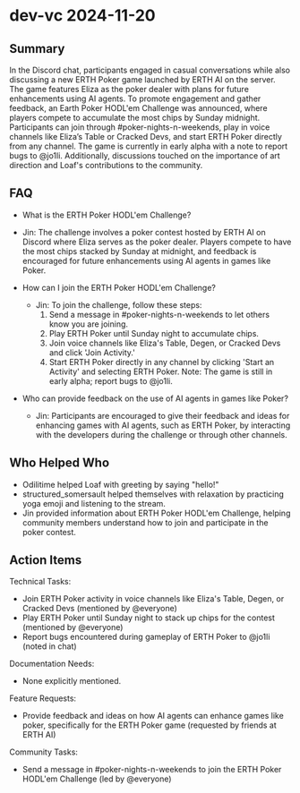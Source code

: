 # dev-vc 2024-11-20

## Summary

In the Discord chat, participants engaged in casual conversations while also discussing a new ERTH Poker game launched by ERTH AI on the server. The game features Eliza as the poker dealer with plans for future enhancements using AI agents. To promote engagement and gather feedback, an Earth Poker HODL'em Challenge was announced, where players compete to accumulate the most chips by Sunday midnight. Participants can join through #poker-nights-n-weekends, play in voice channels like Eliza’s Table or Cracked Devs, and start ERTH Poker directly from any channel. The game is currently in early alpha with a note to report bugs to @jo1li. Additionally, discussions touched on the importance of art direction and Loaf's contributions to the community.

## FAQ

- What is the ERTH Poker HODL'em Challenge?
- Jin: The challenge involves a poker contest hosted by ERTH AI on Discord where Eliza serves as the poker dealer. Players compete to have the most chips stacked by Sunday at midnight, and feedback is encouraged for future enhancements using AI agents in games like Poker.

- How can I join the ERTH Poker HODL'em Challenge?

    - Jin: To join the challenge, follow these steps:
        1. Send a message in #poker-nights-n-weekends to let others know you are joining.
        2. Play ERTH Poker until Sunday night to accumulate chips.
        3. Join voice channels like Eliza's Table, Degen, or Cracked Devs and click 'Join Activity.'
        4. Start ERTH Poker directly in any channel by clicking 'Start an Activity' and selecting ERTH Poker.
           Note: The game is still in early alpha; report bugs to @jo1li.

- Who can provide feedback on the use of AI agents in games like Poker?
    - Jin: Participants are encouraged to give their feedback and ideas for enhancing games with AI agents, such as ERTH Poker, by interacting with the developers during the challenge or through other channels.

## Who Helped Who

- Odilitime helped Loaf with greeting by saying "hello!"
- structured_somersault helped themselves with relaxation by practicing yoga emoji and listening to the stream.
- Jin provided information about ERTH Poker HODL'em Challenge, helping community members understand how to join and participate in the poker contest.

## Action Items

Technical Tasks:

- Join ERTH Poker activity in voice channels like Eliza's Table, Degen, or Cracked Devs (mentioned by @everyone)
- Play ERTH Poker until Sunday night to stack up chips for the contest (mentioned by @everyone)
- Report bugs encountered during gameplay of ERTH Poker to @jo1li (noted in chat)

Documentation Needs:

- None explicitly mentioned.

Feature Requests:

- Provide feedback and ideas on how AI agents can enhance games like poker, specifically for the ERTH Poker game (requested by friends at ERTH AI)

Community Tasks:

- Send a message in #poker-nights-n-weekends to join the ERTH Poker HODL'em Challenge (led by @everyone)
